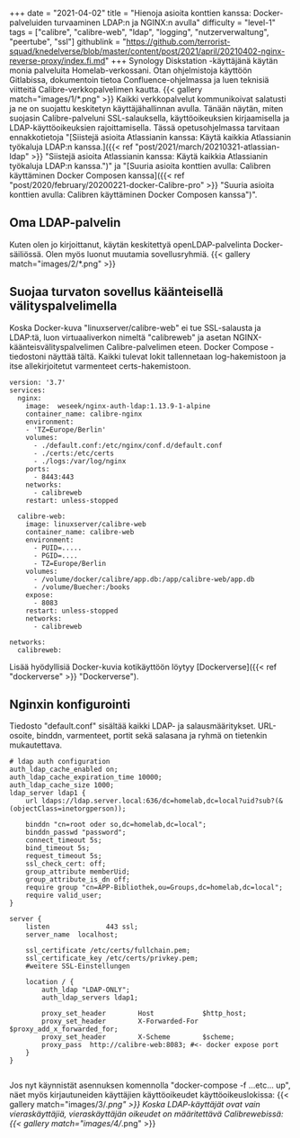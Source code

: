 +++
date = "2021-04-02"
title = "Hienoja asioita konttien kanssa: Docker-palveluiden turvaaminen LDAP:n ja NGINX:n avulla"
difficulty = "level-1"
tags = ["calibre", "calibre-web", "ldap", "logging", "nutzerverwaltung", "peertube", "ssl"]
githublink = "https://github.com/terrorist-squad/knedelverse/blob/master/content/post/2021/april/20210402-nginx-reverse-proxy/index.fi.md"
+++
Synology Diskstation -käyttäjänä käytän monia palveluita Homelab-verkossani. Otan ohjelmistoja käyttöön Gitlabissa, dokumentoin tietoa Confluence-ohjelmassa ja luen teknisiä viitteitä Calibre-verkkopalvelimen kautta.
{{< gallery match="images/1/*.png" >}}
Kaikki verkkopalvelut kommunikoivat salatusti ja ne on suojattu keskitetyn käyttäjähallinnan avulla. Tänään näytän, miten suojasin Calibre-palveluni SSL-salauksella, käyttöoikeuksien kirjaamisella ja LDAP-käyttöoikeuksien rajoittamisella. Tässä opetusohjelmassa tarvitaan ennakkotietoja "[Siistejä asioita Atlassianin kanssa: Käytä kaikkia Atlassianin työkaluja LDAP:n kanssa.]({{< ref "post/2021/march/20210321-atlassian-ldap" >}} "Siistejä asioita Atlassianin kanssa: Käytä kaikkia Atlassianin työkaluja LDAP:n kanssa.")" ja "[Suuria asioita konttien avulla: Calibren käyttäminen Docker Composen kanssa]({{< ref "post/2020/february/20200221-docker-Calibre-pro" >}} "Suuria asioita konttien avulla: Calibren käyttäminen Docker Composen kanssa")".
## Oma LDAP-palvelin
Kuten olen jo kirjoittanut, käytän keskitettyä openLDAP-palvelinta Docker-säiliössä. Olen myös luonut muutamia sovellusryhmiä.
{{< gallery match="images/2/*.png" >}}

## Suojaa turvaton sovellus käänteisellä välityspalvelimella
Koska Docker-kuva "linuxserver/calibre-web" ei tue SSL-salausta ja LDAP:tä, luon virtuaaliverkon nimeltä "calibreweb" ja asetan NGINX-käänteisvälityspalvelimen Calibre-palvelimen eteen. Docker Compose -tiedostoni näyttää tältä. Kaikki tulevat lokit tallennetaan log-hakemistoon ja itse allekirjoitetut varmenteet certs-hakemistoon.
```
version: '3.7'
services:
  nginx: 
    image:  weseek/nginx-auth-ldap:1.13.9-1-alpine
    container_name: calibre-nginx
    environment:
    - 'TZ=Europe/Berlin'
    volumes:
      - ./default.conf:/etc/nginx/conf.d/default.conf
      - ./certs:/etc/certs
      - ./logs:/var/log/nginx
    ports:
      - 8443:443
    networks:
      - calibreweb
    restart: unless-stopped

  calibre-web:
    image: linuxserver/calibre-web
    container_name: calibre-web
    environment:
      - PUID=.....
      - PGID=....
      - TZ=Europe/Berlin
    volumes:
      - /volume/docker/calibre/app.db:/app/calibre-web/app.db
      - /volume/Buecher:/books
    expose:
      - 8083
    restart: unless-stopped
    networks:
      - calibreweb

networks:
  calibreweb:

```
Lisää hyödyllisiä Docker-kuvia kotikäyttöön löytyy [Dockerverse]({{< ref "dockerverse" >}} "Dockerverse").
## Nginxin konfigurointi
Tiedosto "default.conf" sisältää kaikki LDAP- ja salausmääritykset. URL-osoite, binddn, varmenteet, portit sekä salasana ja ryhmä on tietenkin mukautettava.
```
# ldap auth configuration
auth_ldap_cache_enabled on;
auth_ldap_cache_expiration_time 10000;
auth_ldap_cache_size 1000;
ldap_server ldap1 {
    url ldaps://ldap.server.local:636/dc=homelab,dc=local?uid?sub?(&(objectClass=inetorgperson));

    binddn "cn=root oder so,dc=homelab,dc=local";
    binddn_passwd "password";
    connect_timeout 5s;
    bind_timeout 5s;
    request_timeout 5s;
    ssl_check_cert: off;
    group_attribute memberUid;
    group_attribute_is_dn off;
    require group "cn=APP-Bibliothek,ou=Groups,dc=homelab,dc=local";
    require valid_user;
}

server {
    listen              443 ssl;
    server_name  localhost;

    ssl_certificate /etc/certs/fullchain.pem;
    ssl_certificate_key /etc/certs/privkey.pem;
    #weitere SSL-Einstellungen

    location / {
        auth_ldap "LDAP-ONLY";
        auth_ldap_servers ldap1;

        proxy_set_header        Host            $http_host;
        proxy_set_header        X-Forwarded-For $proxy_add_x_forwarded_for;
        proxy_set_header        X-Scheme        $scheme;
        proxy_pass  http://calibre-web:8083; #<- docker expose port
    }
}


```
Jos nyt käynnistät asennuksen komennolla "docker-compose -f ...etc... up", näet myös kirjautuneiden käyttäjien käyttöoikeudet käyttöoikeuslokissa:
{{< gallery match="images/3/*.png" >}}
Koska LDAP-käyttäjät ovat vain vieraskäyttäjiä, vieraskäyttäjän oikeudet on määritettävä Calibrewebissä:
{{< gallery match="images/4/*.png" >}}
